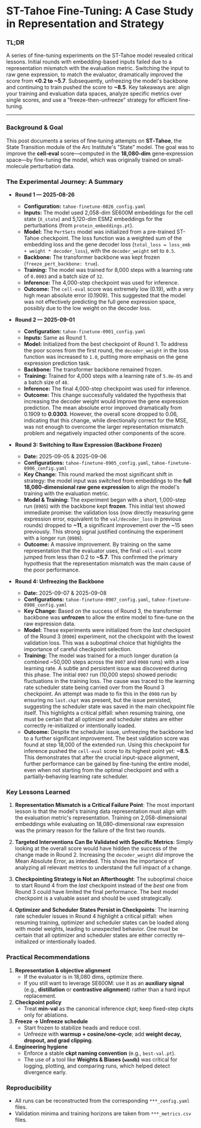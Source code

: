 # ST-Tahoe Fine-Tuning: A Case Study in Representation and Strategy

### TL;DR
A series of fine-tuning experiments on the ST-Tahoe model revealed critical lessons. Initial rounds with embedding-based inputs failed due to a representation mismatch with the evaluation metric. Switching the input to raw gene expression, to match the evaluator, dramatically improved the score from **<0.2 to ~5.7**. Subsequently, unfreezing the model's backbone and continuing to train pushed the score to **~8.5**. Key takeaways are: align your training and evaluation data spaces, analyze specific metrics over single scores, and use a "freeze-then-unfreeze" strategy for efficient fine-tuning.

---

### Background & Goal
This post documents a series of fine‑tuning attempts on **ST‑Tahoe**, the State Transition module of the Arc Institute's "State" model. The goal was to improve the **cell‑eval** score—computed in the **18,080‑dim** gene‑expression space—by fine-tuning the model, which was originally trained on small-molecule perturbation data.

### The Experimental Journey: A Summary

- **Round 1 — 2025-08-26**
  - **Configuration:** `tahoe-finetune-0826_config.yaml`
  - **Inputs:** The model used 2,058-dim SE600M embeddings for the cell state (`X_state`) and 5,120-dim ESM2 embeddings for the perturbations (from `protein_embeddings.pt`).
  - **Model:** The `PertSets` model was initialized from a pre-trained ST-Tahoe checkpoint. The loss function was a weighted sum of the embedding loss and the gene decoder loss (`total_loss = loss_emb + weight * decoder_loss`), with the `decoder_weight` set to `0.5`.
  - **Backbone:** The transformer backbone was kept frozen (`freeze_pert_backbone: true`).
  - **Training:** The model was trained for 8,000 steps with a learning rate of `0.0003` and a batch size of `32`.
  - **Inference:** The 4,000-step checkpoint was used for inference.
  - **Outcome:** The `cell-eval` score was extremely low (0.19), with a very high mean absolute error (0.1909). This suggested that the model was not effectively predicting the full gene expression space, possibly due to the low weight on the decoder loss.

- **Round 2 — 2025-09-01**
  - **Configuration:** `tahoe-finetune-0901_config.yaml`
  - **Inputs:** Same as Round 1.
  - **Model:** Initialized from the best checkpoint of Round 1. To address the poor scores from the first round, the `decoder_weight` in the loss function was increased to `1.0`, putting more emphasis on the gene expression prediction task.
  - **Backbone:** The transformer backbone remained frozen.
  - **Training:** Trained for 4,000 steps with a learning rate of `5.0e-05` and a batch size of `48`.
  - **Inference:** The final 4,000-step checkpoint was used for inference.
  - **Outcome:** This change successfully validated the hypothesis that increasing the decoder weight would improve the gene expression prediction. The mean absolute error improved dramatically from 0.1909 to **0.0303**. However, the overall score dropped to 0.06, indicating that this change, while directionally correct for the MSE, was not enough to overcome the larger representation mismatch problem and negatively impacted other components of the score.

- **Round 3: Switching to Raw Expression (Backbone Frozen)**
  - **Date:** 2025-09-05 & 2025-09-06
  - **Configurations:** `tahoe-finetune-0905_config.yaml`, `tahoe-finetune-0906_config.yaml`
  - **Key Change:** This round marked the most significant shift in strategy: the model input was switched from embeddings to the **full 18,080-dimensional raw gene expression** to align the model's training with the evaluation metric.
  - **Model & Training:** The experiment began with a short, 1,000-step run (`0905`) with the backbone kept **frozen**. This initial test showed immediate promise: the validation loss (now directly measuring gene expression error, equivalent to the `val/decoder_loss` in previous rounds) dropped to **~11**, a significant improvement over the ~15 seen previously. This strong signal justified continuing the experiment with a longer run (`0906`).
  - **Outcome:** A massive improvement. By training on the same representation that the evaluator uses, the final `cell-eval` score jumped from less than 0.2 to **~5.7**. This confirmed the primary hypothesis that the representation mismatch was the main cause of the poor performance.

- **Round 4: Unfreezing the Backbone**
  - **Date:** 2025-09-07 & 2025-09-08
  - **Configurations:** `tahoe-finetune-0907_config.yaml`, `tahoe-finetune-0908_config.yaml`
  - **Key Change:** Based on the success of Round 3, the transformer backbone was **unfrozen** to allow the entire model to fine-tune on the raw expression data.
  - **Model:** These experiments were initialized from the *last* checkpoint of the Round 3 (`0906`) experiment, not the checkpoint with the lowest validation loss. This was a suboptimal choice that highlights the importance of careful checkpoint selection.
  - **Training:** The model was trained for a much longer duration (a combined ~50,000 steps across the `0907` and `0908` runs) with a low learning rate. A subtle and persistent issue was discovered during this phase. The initial `0907` run (10,000 steps) showed periodic fluctuations in the training loss. The cause was traced to the learning rate scheduler state being carried over from the Round 3 checkpoint. An attempt was made to fix this in the `0908` run by ensuring no `last.ckpt` was present, but the issue persisted, suggesting the scheduler state was saved in the main checkpoint file itself. This highlights a critical pitfall: when resuming training, one must be certain that all optimizer and scheduler states are either correctly re-initialized or intentionally loaded.
  - **Outcome:** Despite the scheduler issue, unfreezing the backbone led to a further significant improvement. The best validation score was found at step 18,000 of the extended run. Using this checkpoint for inference pushed the `cell-eval` score to its highest point yet: **~8.5**. This demonstrates that after the crucial input-space alignment, further performance can be gained by fine-tuning the entire model, even when not starting from the optimal checkpoint and with a partially-behaving learning rate scheduler.

### Key Lessons Learned

1.  **Representation Mismatch is a Critical Failure Point**: The most important lesson is that the model's training data representation must align with the evaluation metric's representation. Training on 2,058-dimensional embeddings while evaluating on 18,080-dimensional raw expression was the primary reason for the failure of the first two rounds.

2.  **Targeted Interventions Can Be Validated with Specific Metrics**: Simply looking at the overall score would have hidden the success of the change made in Round 2. Increasing the `decoder_weight` *did* improve the Mean Absolute Error, as intended. This shows the importance of analyzing all relevant metrics to understand the full impact of a change.

3.  **Checkpointing Strategy is Not an Afterthought**: The suboptimal choice to start Round 4 from the *last* checkpoint instead of the *best* one from Round 3 could have limited the final performance. The best model checkpoint is a valuable asset and should be used strategically.

4.  **Optimizer and Scheduler States Persist in Checkpoints**: The learning rate scheduler issues in Round 4 highlight a critical pitfall: when resuming training, optimizer and scheduler states can be loaded along with model weights, leading to unexpected behavior. One must be certain that all optimizer and scheduler states are either correctly re-initialized or intentionally loaded.

### Practical Recommendations

1. **Representation & objective alignment**
   - If the evaluator is in 18,080 dims, optimize there.
   - If you still want to leverage SE600M: use it as an **auxiliary signal** (e.g., **distillation** or **contrastive alignment**) rather than a hard input replacement.
2. **Checkpoint policy**
   - Treat **min-val** as the canonical inference ckpt; keep fixed-step ckpts only for ablations.
3. **Freeze → Unfreeze schedule**
   - Start frozen to stabilize heads and reduce cost.
   - Unfreeze with **warmup + cosine/one‑cycle**; add **weight decay, dropout, and grad clipping**.
4. **Engineering hygiene**
   - Enforce a stable **ckpt naming convention** (e.g., `best-val.pt`).
   - The use of a tool like **Weights & Biases (`wandb`)** was critical for logging, plotting, and comparing runs, which helped detect divergence early.

### Reproducibility
- All runs can be reconstructed from the corresponding `***_config.yaml` files.
- Validation minima and training horizons are taken from `***_metrics.csv` files.
